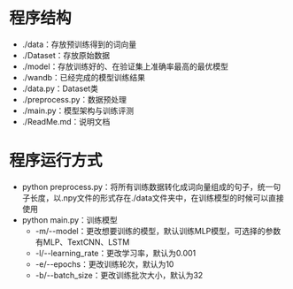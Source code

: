 # 程序结构
- ./data：存放预训练得到的词向量
- ./Dataset：存放原始数据
- ./model：存放训练好的、在验证集上准确率最高的最优模型
- ./wandb：已经完成的模型训练结果
- ./data.py：Dataset类
- ./preprocess.py：数据预处理
- ./main.py：模型架构与训练评测
- ./ReadMe.md：说明文档

# 程序运行方式
- python preprocess.py：将所有训练数据转化成词向量组成的句子，统一句子长度，以.npy文件的形式存在./data文件夹中，在训练模型的时候可以直接使用
- python main.py：训练模型
  - -m/--model：更改想要训练的模型，默认训练MLP模型，可选择的参数有MLP、TextCNN、LSTM
  - -l/--learning_rate：更改学习率，默认为0.001
  - -e/--epochs：更改训练轮次，默认为10
  - -b/--batch_size：更改训练批次大小，默认为32